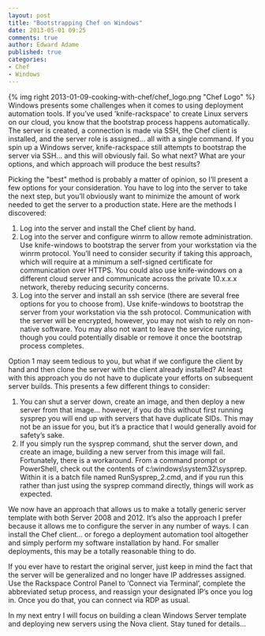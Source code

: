```yaml
---
layout: post
title: "Bootstrapping Chef on Windows"
date: 2013-05-01 09:25
comments: true
author: Edward Adame
published: true
categories: 
- Chef
- Windows
---
```

{% img right 2013-01-09-cooking-with-chef/chef_logo.png "Chef Logo" %}
Windows presents some challenges when it comes to using deployment automation tools.  If you’ve used 'knife-rackspace' to create Linux servers on our cloud, you know that the bootstrap process happens automatically.  The server is created, a connection is made via SSH, the Chef client is installed, and the server role is assigned… all with a single command.  If you spin up a Windows server, knife-rackspace still attempts to bootstrap the server via SSH… and this will obviously fail.  So what next?  What are your options, and which approach will produce the best results?<!-- more -->
 
Picking the "best" method is probably a matter of opinion, so I’ll present a few options for your consideration.  You have to log into the server to take the next step, but you’ll obviously want to minimize the amount of work needed to get the server to a production state.  Here are the methods I discovered:
 
1. Log into the server and install the Chef client by hand.
2. Log into the server and configure winrm to allow remote administration.  Use knife-windows to bootstrap the server from your workstation via the winrm protocol.  You’ll need to consider security if taking this approach, which will require at a minimum a self-signed certificate for communication over HTTPS.  You could also use knife-windows on a different cloud server and communicate across the private 10.x.x.x network, thereby reducing security concerns.
3. Log into the server and install an ssh service (there are several free options for you to choose from).  Use knife-windows to bootstrap the server from your workstation via the ssh protocol.  Communication with the server will be encrypted, however, you may not wish to rely on non-native software.  You may also not want to leave the service running, though you could potentially disable or remove it once the bootstrap process completes.
 
Option 1 may seem tedious to you, but what if we configure the client by hand and then clone the server with the client already installed?  At least with this approach you do not have to duplicate your efforts on subsequent server builds.  This presents a few different things to consider:
 
1. You can shut a server down, create an image, and then deploy a new server from that image… however, if you do this without first running sysprep you will end up with servers that have duplicate SIDs.  This may not be an issue for you, but it’s a practice that I would generally avoid for safety’s sake.
2. If you simply run the sysprep command, shut the server down, and create an image, building a new server from this image will fail.  Fortunately, there is a workaround.   From a command prompt or PowerShell, check out the contents of c:\windows\system32\sysprep.  Within it is a batch file named RunSysprep_2.cmd, and if you run this rather than just using the sysprep command directly, things will work as expected.
 
We now have an approach that allows us to make a totally generic server template with both Server 2008 and 2012.  It’s also the approach I prefer because it allows me to configure the server in any number of ways.  I can install the Chef client… or forego a deployment automation tool altogether and simply perform my software installation by hand.  For smaller deployments, this may be a totally reasonable thing to do.
 
If you ever have to restart the original server, just keep in mind the fact that the server will be generalized and no longer have IP addresses assigned.  Use the Rackspace Control Panel to ‘Connect via Terminal’, complete the abbreviated setup process, and reassign your designated IP’s once you log in.  Once you do that, you can connect via RDP as usual.
 
In my next entry I will focus on building a clean Windows Server template and deploying new servers using the Nova client.  Stay tuned for details…